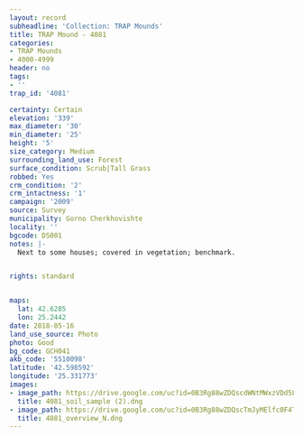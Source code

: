 ```yaml
---
layout: record
subheadline: 'Collection: TRAP Mounds'
title: TRAP Mound - 4081
categories:
- TRAP Mounds
- 4000-4999
header: no
tags:
- ''
trap_id: '4081'

certainty: Certain
elevation: '339'
max_diameter: '30'
min_diameter: '25'
height: '5'
size_category: Medium
surrounding_land_use: Forest
surface_condition: Scrub|Tall Grass
robbed: Yes
crm_condition: '2'
crm_intactness: '1'
campaign: '2009'
source: Survey
municipality: Gorno Cherkhovishte
locality: ''
bgcode: DS001
notes: |-
  Next to some houses; covered in vegetation; benchmark.


rights: standard


maps:
  lat: 42.6285
  lon: 25.2442
date: 2018-05-16
land_use_source: Photo
photo: Good
bg_code: GCH041
akb_code: '5510098'
latitude: '42.598592'
longitude: '25.331773'
images:
- image_path: https://drive.google.com/uc?id=0B3Rg88wZDQscdWNtMWxzVDd5LVU
  title: 4081_soil_sample (2).dng
- image_path: https://drive.google.com/uc?id=0B3Rg88wZDQscTmJyMElfc0F4T28
  title: 4081_overview_N.dng
---
```


